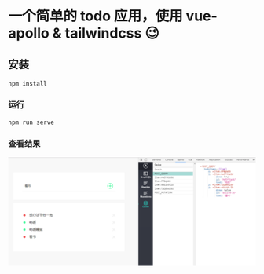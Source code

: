 # 一个简单的 todo 应用，使用 vue-apollo & tailwindcss :wink:

## 安装

```
npm install
```

### 运行

```
npm run serve
```

### 查看结果

![](./doc/images/todo_result.png)
